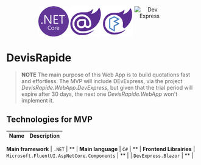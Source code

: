 
<div id="header" align="center" style="display: flex; flex-direction: center; justify-content: center; align-items:center;">
    <img src="https://github.com/devicons/devicon/blob/master/icons/dotnetcore/dotnetcore-original.svg" title=".NET" alt=".NET" width="80" height="80"/>&nbsp;
    <img src="https://github.com/devicons/devicon/blob/master/icons/blazor/blazor-original.svg" title="Blazor" alt="Blazor" width="80" height="80"/>&nbsp;
    <img src="https://github.com/microsoft/fluentui-blazor/blob/dev/icon.png" title="BlazorFluentUI" alt="Blazor Fluent UI" width="80" height="80"/>&nbsp;
    <img src="https://allvectorlogo.com/img/2016/04/devexpress-logo.png" title="DevExpress" alt="Dev Express" width="80" height="80"/>&nbsp;
</div>

# DevisRapide

> **NOTE**
> The main purpose of this Web App is to build quotations fast and effortless. The MVP will include DEvExpress, via the project _DevisRapide.WebApp.DevExpress_, but given that the trial period will expire after 30 days, the next one _DevisRapide.WebApp_ won't implement it. 

## __Technologies for MVP__
| Name | Description |
| --- | --- | 
**Main framework**
| `.NET` | ** |
**Main language**
| `C#` | ** | 
**Frontend Librairies**
| `Microsoft.FluentUI.AspNetCore.Components` | ** | 
| `DevExpress.Blazor` | ** | 


